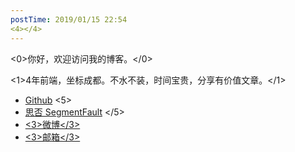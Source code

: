 ```yaml
---
postTime: 2019/01/15 22:54
<4></4>
---
```

<0>你好，欢迎访问我的博客。</0>

<1>4年前端，坐标成都。不水不装，时间宝贵，分享有价值文章。</1>



* [Github](https://github.com/Terry-Su)
<5>
* [思否 SegmentFault](https://segmentfault.com/u/terry_su)
</5>
* [<3>微博</3>](http://weibo.com/hidadasu)
* [<3>邮箱</3>](theterrysu@163.com)